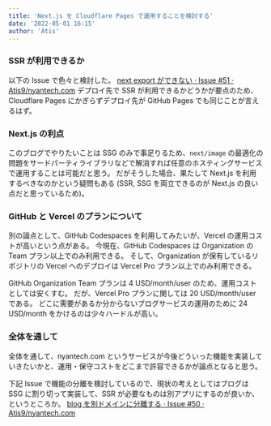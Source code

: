 ```yaml
---
title: 'Next.js を Cloudflare Pages で運用することを検討する'
date: '2022-05-01 16:15'
author: 'Atis'
---
```


### SSR が利用できるか

以下の Issue で色々と検討した。
[next export ができない · Issue \#51 · Atis9/nyantech\.com](https://github.com/Atis9/nyantech.com/issues/51)
デプロイ先で SSR が利用できるかどうかが要点のため、Cloudflare Pages にかぎらずデプロイ先が GitHub Pages でも同じことが言えるはず。

### Next.js の利点

このブログでやりたいことは SSG のみで事足りるため、`next/image` の最適化の問題をサードパーティライブラリなどで解消すれば任意のホスティングサービスで運用することは可能だと思う。
だがそうした場合、果たして Next.js を利用するべきなのかという疑問もある (SSR, SSG を両立できるのが Next.js の良い点だと思っているため)。

### GitHub と Vercel のプランについて

別の論点として、GitHub Codespaces を利用してみたいが、Vercel の運用コストが高いという点がある。
今現在、GitHub Codespaces は Organization の Team プラン以上でのみ利用できる。
そして、Organization が保有しているリポジトリの Vercel へのデプロイは Vercel Pro プラン以上でのみ利用できる。

GitHub Organization Team プランは 4 USD/month/user のため、運用コストとしては安くすむ。
だが、Vercel Pro プランに関しては 20 USD/month/user である。
どこに需要があるか分からないブログサービスの運用のために 24 USD/month をかけるのは少々ハードルが高い。

### 全体を通して

全体を通して、nyantech.com というサービスが今後どういった機能を実装していきたいかと、運用・保守コストをどこまで許容できるかが論点となると思う。

下記 Issue で機能の分離を検討しているので、現状の考えとしてはブログは SSG に割り切って実装して、SSR が必要なものは別アプリにするのが良いか、というところか。
[blog を別ドメインに分離する · Issue \#50 · Atis9/nyantech\.com](https://github.com/Atis9/nyantech.com/issues/50)
